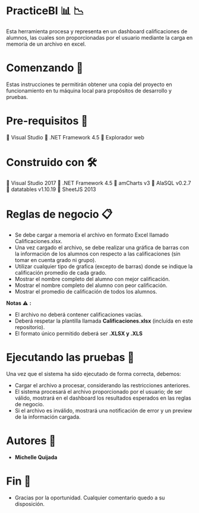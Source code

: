# PracticeBI :bar_chart: :chart_with_downwards_trend:

Esta herramienta procesa y representa en un dashboard calificaciones de alumnos, las cuales son proporcionadas por el usuario mediante la carga en memoria de un archivo en excel. 

# Comenzando :rocket:
Estas instrucciones te permitirán obtener una copia del proyecto en funcionamiento en tu máquina local para propósitos de desarrollo y pruebas.

# Pre-requisitos :pencil:

:small_blue_diamond: Visual Studio
:small_blue_diamond: .NET Framework 4.5
:small_blue_diamond: Explorador web

# Construido con :hammer_and_wrench:

:small_blue_diamond: Visual Studio 2017
:small_blue_diamond: .NET Framework 4.5
:small_blue_diamond: amCharts v3
:small_blue_diamond: AlaSQL v0.2.7
:small_blue_diamond: datatables v1.10.19
:small_blue_diamond: SheetJS 2013


# Reglas de negocio :clipboard:
* Se debe cargar a memoria el archivo en formato Excel llamado Calificaciones.xlsx.
* Una vez cargado el archivo, se debe realizar una gráfica de barras con la información de los alumnos con respecto a las calificaciones (sin tomar en cuenta grado ni grupo).
* Utilizar cualquier tipo de grafica (excepto de barras) donde se indique la calificación promedio de cada grado.
* Mostrar el nombre completo del alumno con mejor calificación.
* Mostrar el nombre completo del alumno con peor calificación.
* Mostrar el promedio de calificación de todos los alumnos.

__Notas__ :warning: __:__
* El archivo no deberá contener calificaciones vacías.
* Deberá respetar la plantilla llamada __Calificaciones.xlsx__ (incluída en este repositorio).
* El formato único permitido deberá ser __.XLSX y .XLS__

# Ejecutando las pruebas :checkered_flag:
Una vez que el sistema ha sido ejecutado de forma correcta, debemos: 

* Cargar el archivo a procesar, considerando las restricciones anteriores.
* El sistema procesará el archivo proporcionado por el usuario; de ser válido, mostrará en el dashboard los resultados esperados en las reglas de negocio.
* Si el archivo es inválido, mostrará una notificación de error y un preview de la información cargada.

# Autores :busts_in_silhouette:

* __Michelle Quijada__

# Fin :raised_hands:

* Gracias por la oportunidad. Cualquier comentario quedo a su disposición.
